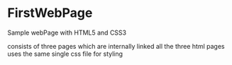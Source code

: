 # FirstWebPage
Sample webPage with HTML5 and CSS3

consists of three pages which are internally linked
all the three html pages uses the same single css file for styling
